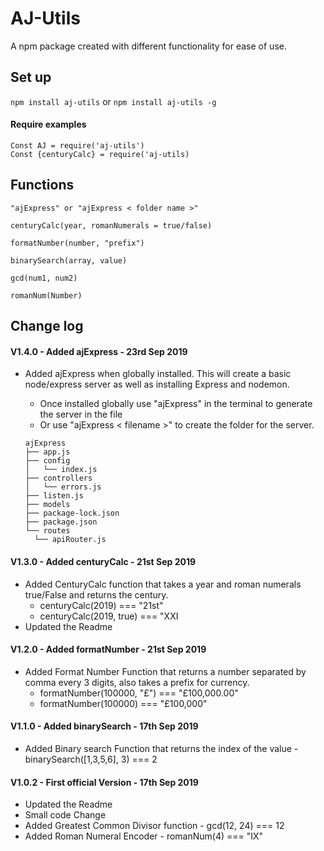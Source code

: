 # AJ-Utils

A npm package created with different functionality for ease of use.

## Set up

`npm install aj-utils`
or
`npm install aj-utils -g`

#### Require examples

```
Const AJ = require('aj-utils')
Const {centuryCalc} = require('aj-utils)
```

## Functions

`"ajExpress" or "ajExpress < folder name >"`

`centuryCalc(year, romanNumerals = true/false)`

`formatNumber(number, "prefix")`

`binarySearch(array, value)`

`gcd(num1, num2)`

`romanNum(Number)`

## Change log

#### V1.4.0 - Added ajExpress - 23rd Sep 2019

- Added ajExpress when globally installed. This will create a basic node/express server as well as installing Express and nodemon.

  - Once installed globally use "ajExpress" in the terminal to generate the server in the file
  - Or use "ajExpress < filename >" to create the folder for the server.

  ```
  ajExpress
  ├── app.js
  ├── config
  │   └── index.js
  ├── controllers
  │   └── errors.js
  ├── listen.js
  ├── models
  ├── package-lock.json
  ├── package.json
  └── routes
    └── apiRouter.js
  ```

#### V1.3.0 - Added centuryCalc - 21st Sep 2019

- Added CenturyCalc function that takes a year and roman numerals true/False and returns the century.
  - centuryCalc(2019) === "21st"
  - centuryCalc(2019, true) === "XXI
- Updated the Readme

#### V1.2.0 - Added formatNumber - 21st Sep 2019

- Added Format Number Function that returns a number separated by comma every 3 digits, also takes a prefix for currency.
  - formatNumber(100000, "£") === "£100,000.00"
  - formatNumber(100000) === "£100,000"

#### V1.1.0 - Added binarySearch - 17th Sep 2019

- Added Binary search Function that returns the index of the value - binarySearch([1,3,5,6], 3) === 2

#### V1.0.2 - First official Version - 17th Sep 2019

- Updated the Readme
- Small code Change
- Added Greatest Common Divisor function - gcd(12, 24) === 12
- Added Roman Numeral Encoder - romanNum(4) === "IX"
